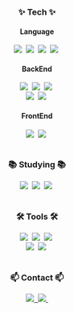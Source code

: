 <!--타이틀 부분-->
<div align="center">
  <img src="" />
</div>

<!--내용 부분-->
<h3 align="center">✨ Tech ✨</h3>
<h4 align="center"> Language</h4>
<div align="center">
  <img src="https://img.shields.io/badge/java-4A738C.svg?style=for-the-badge&logo=java&logoColor=white" />&nbsp
  <img src="https://img.shields.io/badge/kotlin-7F52FF.svg?style=for-the-badge&logo=kotlin&logoColor=white" />&nbsp
  <img src="https://img.shields.io/badge/python-3670A0?style=for-the-badge&logo=python&logoColor=ffdd54" />&nbsp
  <img src="https://img.shields.io/badge/typescript-007ACC.svg?style=for-the-badge&logo=typescript&logoColor=white" />&nbsp
</div>

<h4 align="center"> BackEnd</h4>
<div align="center">
  <img src="https://img.shields.io/badge/spring-6DB33F.svg?style=for-the-badge&logo=spring&logoColor=white" />&nbsp
  <img src="https://img.shields.io/badge/flask-F3F3F3.svg?style=for-the-badge&logo=flask&logoColor=black" />&nbsp
  <img src="https://img.shields.io/badge/mysql-4479A1?style=for-the-badge&logo=mysql&logoColor=white" />&nbsp
</div>

<div align="center">
  <img src="https://img.shields.io/badge/gradle-02303A.svg?style=for-the-badge&logo=gradle&logoColor=white" />&nbsp
  <img src="https://img.shields.io/badge/spring boot-6DB33F.svg?style=for-the-badge&logo=springboot&logoColor=white" />&nbsp
</div>

<h4 align="center"> FrontEnd</h4>
<div align="center">
  <img src="https://img.shields.io/badge/angular-0F0F11?style=for-the-badge&logo=angular&logoColor=white" />&nbsp
  <img src="https://img.shields.io/badge/react-20232a.svg?style=for-the-badge&logo=react&logoColor=61DAFB" />&nbsp
</div>

<br>

<h3 align="center">📚 Studying 📚</h3>
<div align="center">
  <img src="https://img.shields.io/badge/docker-2496ED.svg?style=for-the-badge&logo=docker&logoColor=white" />&nbsp
  <img src="https://img.shields.io/badge/redis-FF4438.svg?style=for-the-badge&logo=redis&logoColor=white" />&nbsp
  <img src="https://img.shields.io/badge/aws-000000.svg?style=for-the-badge&logo=amazon&logoColor=FF9900" />&nbsp
</div>

<br>

<h3 align="center">🛠 Tools 🛠</h3>
<div align="center">
  <img src="https://img.shields.io/badge/git-F05033.svg?style=for-the-badge&logo=git&logoColor=white" />&nbsp
  <img src="https://img.shields.io/badge/github-181717.svg?style=for-the-badge&logo=github&logoColor=white" />&nbsp
  <img src="https://img.shields.io/badge/Notion-F3F3F3.svg?style=for-the-badge&logo=notion&logoColor=black" />&nbsp
</div>

<div align="center">
  <img src="https://img.shields.io/badge/VSCode-2C2C32.svg?style=for-the-badge&logo=visual-studio-code&logoColor=22ABF3" />&nbsp
  <img src="https://img.shields.io/badge/intellij idea-000000.svg?style=for-the-badge&logo=intellijidea&logoColor=white" />&nbsp
</div>

<br>

<h3 align="center">📫 Contact 📫</h3>
<div align="center">
  <a href="https://velog.io/@jxxnging">
    <img src="https://img.shields.io/badge/velog-1EBC8F?style=for-the-badge&logo=velog&logoColor=white" />&nbsp
  </a>
  <a href="mailto:jxxngin43@gmail.com">
    <img
      src="https://img.shields.io/badge/gmail-D14836?style=for-the-badge&logo=gmail&logoColor=white"/>&nbsp
  </a>
</div>
